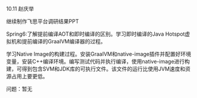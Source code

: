 10.11   赵庆举

继续制作飞思平台调研结果PPT

Spring6:了解提前编译AOT和即时编译的区别。学习即时编译的Java Hotspot虚拟机和提前编译的GraaIVM编译器的过程。

学习Native Image的构建过程。安装GraaIVM和native-image插件并配置好环境变量，安装C++编译环境。编写测试代码并执行编译，使用native-image进行构建，可得到包含SVM和JDK库的可执行文件。该文件的运行比使用JVM速度和资源占用上要更低。

问题：暂无
